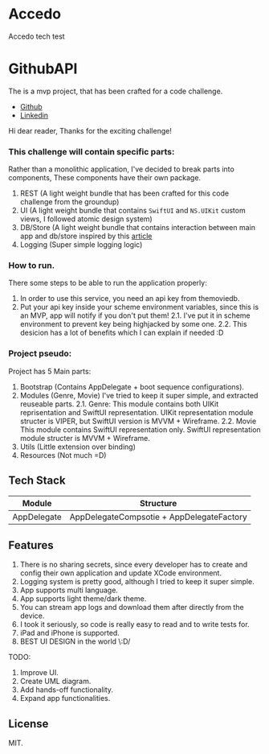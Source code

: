 # Accedo
Accedo tech test

# GithubAPI
The is a mvp project, that has been crafted for a code challenge.

- [Github][github-url]
- [Linkedin][linkedin-url]

Hi dear reader,
Thanks for the exciting challenge!

### This challenge will contain specific parts:

Rather than a monolithic application, I've decided to break parts into components,
These components have their own package.

1. REST (A light weight bundle that has been crafted for this code challenge from the groundup)
2. UI (A light weight bundle that contains `SwiftUI` and `NS.UIKit` custom views, I followed atomic design system)
3. DB/Store (A light weight bundle that contains interaction between main app and db/store inspired by this [article][cache-article-url]
4. Logging (Super simple logging logic)

### How to run.
There some steps to be able to run the application properly:
1. In order to use this service, you need an api key from themoviedb.
2. Put your api key inside your scheme environment variables, since this is an MVP, app will notify if you don't put them!
2.1. I've put it in scheme environment to prevent key being highjacked by some one.
2.2. This desicion has a lot of benefits which I can explain if needed :D

### Project pseudo: 

Project has 5 Main parts:

1. Bootstrap (Contains AppDelegate + boot sequence configurations).
2. Modules (Genre, Movie)
I've tried to keep it super simple, and extracted reuseable parts.
2.1. Genre:
     This module contains both UIKit reprisentation and SwiftUI representation.
     UIKit representation module structer is VIPER, but SwiftUI version is MVVM + Wireframe.
2.2. Movie
     This module contains SwiftUI representation only.
     SwiftUI representation module structer is MVVM + Wireframe.
4. Utils (Little extension over binding)
5. Resources (Not much =D)

## Tech Stack

| Module | Structure |
| ------ | ------ |
| AppDelegate | AppDelegateCompsotie + AppDelegateFactory |


## Features

1. There is no sharing secrets, since every developer has to create and config their own application and update XCode environment.
2. Logging system is pretty good, although I tried to keep it super simple.
3. App supports multi language.
4. App supports light theme/dark theme.
5. You can stream app logs and download them after directly from the device.
6. I took it seriously, so code is really easy to read and to write tests for.
7. iPad and iPhone is supported.
8. BEST UI DESIGN in the world \\:D/

TODO:
1. Improve UI.
2. Create UML diagram.
3. Add hands-off functionality.
4. Expand app functionalities.

## License

MIT.

   [github-url]: <https://www.github.com/sajacl>
   [linkedin-url]: <https://www.linkedin.com/in/sajacl/>
   [cache-article-url]: <https://www.swiftbysundell.com/articles/caching-in-swift>
